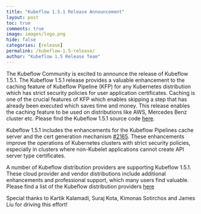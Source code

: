 ```yaml
---
title: "Kubeflow 1.5.1 Release Announcement"
layout: post
toc: true
comments: true
image: images/logo.png
hide: false
categories: [release]
permalink: /kubeflow-1.5-release/
author: "Kubeflow 1.5 Release Team"
---
```


The Kubeflow Community is excited to announce the release of Kubeflow 1.5.1. The Kubeflow 1.5.1 release provides a valuable enhancement to the caching feature of Kubeflow Pipeline (KFP) for any Kubernetes distribution which has strict security policies for user application certificates. Caching is one of the crucial features of KFP which enables skipping a step that has already been executed which saves time and money. This release enables the caching feature to be used on distributions like AWS, Mercedes Benz cluster etc. Please find the Kubeflow 1.5.1 source code [here](https://github.com/kubeflow/manifests/releases/tag/v1.5.1).

Kubeflow 1.5.1 includes the enhancements for the Kubeflow Pipelines cache server and the cert generation mechanism [#2165](https://github.com/kubeflow/manifests/issues/2165). These enhancements improve the operations of Kubernetes clusters with strict security policies, especially in clusters where non-Kubelet applications cannot create API server type certificates.

A number of Kubeflow distribution providers are supporting Kubeflow 1.5.1. These cloud provider and vendor distributions include additional enhancements and professional support, which many users find valuable. Please find a list of the Kubeflow distribution providers [here](https://www.kubeflow.org/docs/started/installing-kubeflow/#install-a-packaged-kubeflow-distribution)

Special thanks to Kartik Kalamadi, Suraj Kota, Kimonas Sotirchos and James Liu for driving this effort!
